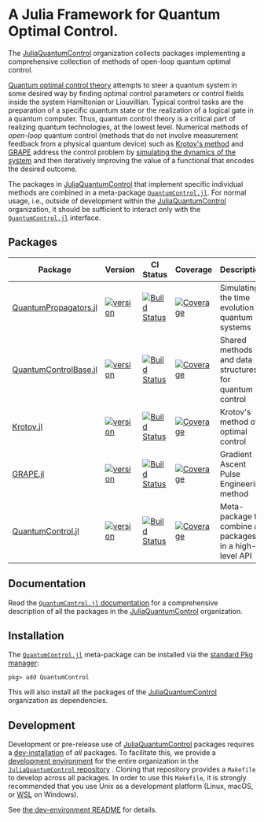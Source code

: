 # A Julia Framework for Quantum Optimal Control.

The [JuliaQuantumControl][] organization collects packages implementing a comprehensive collection of methods of open-loop quantum optimal control.

[Quantum optimal control theory](https://link.springer.com/article/10.1140%2Fepjd%2Fe2015-60464-1) attempts to steer a quantum system in some desired way by finding optimal control parameters or control fields inside the system Hamiltonian or Liouvillian. Typical control tasks are the preparation of a specific quantum state or the realization of a logical gate in a quantum computer. Thus, quantum control theory is a critical part of realizing quantum technologies, at the lowest level. Numerical methods of *open-loop* quantum control (methods that do not involve measurement feedback from a physical quantum device) such as [Krotov's method][Krotov] and [GRAPE][] address the control problem by [simulating the dynamics of the system][QuantumPropagators] and then iteratively improving the value of a functional that encodes the desired outcome.


The packages in [JuliaQuantumControl][] that implement specific individual methods are combined in a meta-package [`QuantumControl.jl`][QuantumControl]. For normal usage, i.e., outside of development within the [JuliaQuantumControl][] organization, it should be sufficient to interact only with the [`QuantumControl.jl`][QuantumControl] interface.

## Packages

| Package | Version | CI Status | Coverage | Description |
| --- | --- | --- | --- | ---|
|[QuantumPropagators.jl](https://github.com/JuliaQuantumControl/QuantumPropagators.jl) | [![version](https://juliahub.com/docs/QuantumPropagators/version.svg)](https://juliahub.com/ui/Packages/QuantumPropagators/ApFlo) | [![Build Status](https://github.com/JuliaQuantumControl/QuantumPropagators.jl/workflows/CI/badge.svg)](https://github.com/JuliaQuantumControl/QuantumPropagators.jl/actions) | [![Coverage](https://codecov.io/gh/JuliaQuantumControl/QuantumPropagators.jl/branch/master/graph/badge.svg)](https://codecov.io/gh/JuliaQuantumControl/QuantumPropagators.jl) | Simulating the time evolution of quantum systems |
|[QuantumControlBase.jl](https://github.com/JuliaQuantumControl/QuantumControlBase.jl) | [![version](https://juliahub.com/docs/QuantumControlBase/version.svg)](https://juliahub.com/ui/Packages/QuantumControlBase/bTokw) | [![Build Status](https://github.com/JuliaQuantumControl/QuantumControlBase.jl/workflows/CI/badge.svg)](https://github.com/JuliaQuantumControl/QuantumControlBase.jl/actions) | [![Coverage](https://codecov.io/gh/JuliaQuantumControl/QuantumControlBase.jl/branch/master/graph/badge.svg)](https://codecov.io/gh/JuliaQuantumControl/QuantumControlBase.jl) | Shared methods and data structures for quantum control |
|[Krotov.jl](https://github.com/JuliaQuantumControl/Krotov.jl) | [![version](https://juliahub.com/docs/Krotov/version.svg)](https://juliahub.com/ui/Packages/Krotov/3mCxK) | [![Build Status](https://github.com/JuliaQuantumControl/Krotov.jl/workflows/CI/badge.svg)](https://github.com/JuliaQuantumControl/Krotov.jl/actions) | [![Coverage](https://codecov.io/gh/JuliaQuantumControl/Krotov.jl/branch/master/graph/badge.svg)](https://codecov.io/gh/JuliaQuantumControl/Krotov.jl) | Krotov's method of optimal control |
|[GRAPE.jl](https://github.com/JuliaQuantumControl/GRAPE.jl) | [![version](https://juliahub.com/docs/GRAPE/version.svg)](https://juliahub.com/ui/Packages/GRAPE/W0mna) | [![Build Status](https://github.com/JuliaQuantumControl/GRAPE.jl/workflows/CI/badge.svg)](https://github.com/JuliaQuantumControl/GRAPE.jl/actions) | [![Coverage](https://codecov.io/gh/JuliaQuantumControl/GRAPE.jl/branch/master/graph/badge.svg)](https://codecov.io/gh/JuliaQuantumControl/GRAPE.jl) | Gradient Ascent Pulse Engineering method |
|[QuantumControl.jl](https://github.com/JuliaQuantumControl/QuantumControl.jl) | [![version](https://juliahub.com/docs/QuantumControl/version.svg)](https://juliahub.com/ui/Packages/QuantumControl/no1zM) | [![Build Status](https://github.com/JuliaQuantumControl/QuantumControl.jl/workflows/CI/badge.svg)](https://github.com/JuliaQuantumControl/QuantumControl.jl/actions) | [![Coverage](https://codecov.io/gh/JuliaQuantumControl/QuantumControl.jl/branch/master/graph/badge.svg)](https://codecov.io/gh/JuliaQuantumControl/QuantumControl.jl) | Meta-package to combine all packages in a high-level API |


## Documentation

Read the [`QuantumControl.jl` documentation](https://juliaquantumcontrol.github.io/QuantumControl.jl/) for a comprehensive description of all the packages in the [JuliaQuantumControl][] organization.


## Installation

The [`QuantumControl.jl`][QuantumControl] meta-package can be installed via the [standard Pkg manager](https://docs.julialang.org/en/v1/stdlib/Pkg/):

~~~
pkg> add QuantumControl
~~~

This will also install all the packages of the [JuliaQuantumControl][] organization as dependencies.

## Development

Development or pre-release use of [JuliaQuantumControl][] packages requires a [dev-installation](https://pkgdocs.julialang.org/v1/managing-packages/#developing) of *all* packages. To facilitate this, we provide a [development environment][JuliaQuantumControlDev] for the entire organization in the [`JuliaQuantumControl` repository][JuliaQuantumControlDev] . Cloning that repository provides a `Makefile` to develop across all packages. In order to use this `Makefile`, it is strongly recommended that you use Unix as a development platform (Linux, macOS, or [WSL](https://docs.microsoft.com/en-us/windows/wsl/about) on Windows).

See [the dev-environment README](https://github.com/JuliaQuantumControl/JuliaQuantumControl#readme) for details.

[JuliaQuantumControl]: https://github.com/JuliaQuantumControl
[JuliaQuantumControlDev]: https://github.com/JuliaQuantumControl/JuliaQuantumControl
[Krotov]: https://github.com/JuliaQuantumControl/Krotov.jl
[GRAPE]: https://github.com/JuliaQuantumControl/GRAPE.jl
[QuantumPropagators]: https://github.com/JuliaQuantumControl/QuantumPropagators.jl
[QuantumControl]: https://github.com/JuliaQuantumControl/QuantumControl.jl
